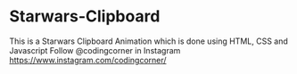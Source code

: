 # Starwars-Clipboard
This is a Starwars Clipboard Animation which is done using HTML, CSS and Javascript Follow @codingcorner in Instagram https://www.instagram.com/codingcorner/
